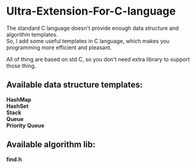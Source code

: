# Ultra-Extension-For-C-language
The standard C language doesn't provide enough data structure and algorithm templates.<br> So, I add some useful  templates in C language, which makes you programming more efficient and pleasant.

All of thing are based on std C, so you don't need extra library to support those thing.
## Available data structure templates:
**HashMap** <br>
**HashSet** <br>
**Stack**  <br>
**Queue**  <br>
**Priority** **Queue** <br>

## Available algorithm lib: <br>
**find.h**
